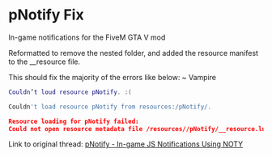 # pNotify Fix
In-game notifications for the FiveM GTA V mod

Reformatted to remove the nested folder, and added the resource manifest to the __resource file.

This should fix the majority of the errors like below: ~ Vampire
```Lua
Couldn’t loud resource pNotify. :(

Couldn't load resource pNotify from resources:/pNotify/.

Resource loading for pNotify failed:
Could not open resource metadata file /resources//pNotify/__resource.lua
```

Link to original thread: [pNotify - In-game JS Notifications Using NOTY](https://forum.fivem.net/t/release-pnotify-in-game-js-notifications-using-noty/20659)


